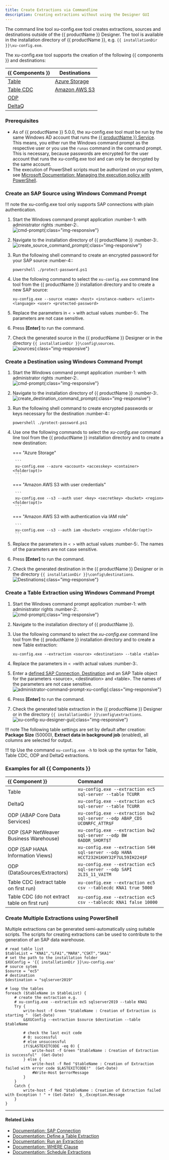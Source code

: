 ```yaml
---
title: Create Extractions via Commandline
description: Creating extractions without using the Designer GUI
---
```


The command line tool xu-config.exe tool creates extractions, sources and destinations outside of the {{ productName }} Designer.
The tool is available in the installation directory of {{ productName }}, e.g. `{{ installationDir }}\xu-config.exe`.

The xu-config.exe tool supports the creation of the following {{ components }} and destinations:

| {{ Components }} | Destinations |
| -------- | ------- |
| [Table](../documentation/table/index.md)  | [Azure Storage](../documentation/destinations/azure-storage.md/#destination-details)   |
| [Table CDC](../documentation/table-cdc/index.md)  | [Amazon AWS S3](../documentation/destinations/amazon-aws-s3.md/#destination-details)   |
| [ODP](../documentation/odp/index.md)   |    |
| [DeltaQ](../documentation/deltaq/index.md)  |   |


### Prerequisites

- As of {{ productName }} 5.0.0, the xu-config.exe tool must be run by the same Windows AD account that runs the [{{ productName }} Service](../documentation/server/service-account.md). 
This means, you either run the Windows command prompt as the respective user or you use the ```runas``` command in the command prompt.
This is necessary, because passwords are encrypted for the user account that runs the xu-config.exe tool and can only be decrypted by the same account.
- The execution of PowerShell scripts must be authorized on your system, see [Microsoft Documentation: Managing the execution policy with PowerShell](https://docs.microsoft.com/en-us/powershell/module/microsoft.powershell.core/about/about_execution_policies?view=powershell-7.2#managing-the-execution-policy-with-powershell).


### Create an SAP Source using Windows Command Prompt

!!! note
    the xu-config.exe tool only supports SAP connections with plain authentication.

1. Start the Windows command prompt application :number-1: with administrator rights :number-2:. <br>
![cmd-prompt](../assets/images/xu/articles/cmd_prompt.png){:class="img-responsive"}
2. Navigate to the installation directory of {{ productName }} :number-3:. <br>
![create_source_command_prompt](../assets/images/xu/articles/create_source_command_prompt.png){:class="img-responsive"}
3. Run the following shell command to create an encrypted password for your SAP source :number-4:: 

	```
	powershell ./protect-password.ps1
	```
	
4. Use the following command to select the `xu-config.exe` command line tool from the {{ productName }} installation directory and to create a new SAP source: 

	```
	xu-config.exe --source <name> <host> <instance-number> <client> <language> <user> <protected-password>
	```
	
5. Replace the parameters in `< >` with actual values :number-5:. The parameters are not case sensitive.<br>
6. Press **[Enter]** to run the command. 
7. Check the generated source in the {{ productName }} Designer or in the directory `{{ installationDir }}\config\sources`.<br>
![sources](../assets/images/xu/articles/xu_manage_source_2.png){:class="img-responsive"}

### Create a Destination using Windows Command Prompt


1. Start the Windows command prompt application :number-1: with administrator rights :number-2:. <br>
![cmd-prompt](../assets/images/xu/articles/cmd_prompt.png){:class="img-responsive"}
2. Navigate to the installation directory of {{ productName }} :number-3:. <br>
![create_destination_command_prompt](../assets/images/xu/articles/create_destination_command_prompt.png){:class="img-responsive"}
3. Run the following shell command to create encrypted passwords or keys necessary for the destination :number-4:: 

	```
	powershell ./protect-password.ps1
	```

4. Use one the following commands to select the *xu-config.exe* command line tool from the {{ productName }} installation directory and to create a new destination: 

	=== "Azure Storage"

		```
		xu-config.exe --azure <account> <accesskey> <container> <folder(opt)>
		```

	=== "Amazon AWS S3 with user credentials"

		```
		xu-config.exe --s3 --auth user <key> <secretkey> <bucket> <region> <folder(opt)>
		```

	=== "Amazon AWS S3 with authentication via IAM role"

		```
		xu-config.exe --s3 --auth iam <bucket> <region> <folder(opt)>
		```

5. Replace the parameters in `< >` with actual values :number-5:. The names of the parameters are not case sensitive.<br>
6. Press **[Enter]** to run the command.
7. Check the generated destination in the {{ productName }} Designer or in the directory `{{ installationDir }}\config\destinations`.<br>
![Destinations](../assets/images/xu/articles/destinations_load_manage_shared.png){:class="img-responsive"}


### Create a Table Extraction using Windows Command Prompt

1. Start the Windows command prompt application :number-1: with administrator rights :number-2:. <br>
![cmd-prompt](../assets/images/xu/articles/cmd_prompt.png){:class="img-responsive"}
2. Navigate to the installation directory of {{ productName }}.
3. Use the following command to select the *xu-config.exe* command line tool from the {{ productName }} installation directory and to create a new Table extraction: 

	```
	xu-config.exe --extraction <source> <destination> --table <table>
	```

4. Replace the parameters in `< >`with actual values :number-3:. 
5. Enter a [defined SAP Connection, Destination](../documentation/setup/migration.md/#configuration-files) and an SAP Table object for the parameters \<source\>, \<destination\> and \<table\>. 
The names of the parameters are not case sensitive. <br>
![administrator-command-prompt-xu-config](../assets/images/xu/articles/administrator-command-prompt-xu-config.png){:class="img-responsive"}
6. Press **[Enter]** to run the command. 
7. Check the generated table extraction in the {{ productName }} Designer or in the directory `{{ installationDir }}\config\extractions`.<br>
![xu-config-xu-designer-gui](../assets/images/xu/articles/xu-config-xu-designer-gui.png){:class="img-responsive"} 

!!! note
    The following table settings are set by default after creation: **Package Size** (50000), **Extract data in background job** (enabled), all columns are selected for output.

!!! tip
    Use the command `xu-config.exe -h` to look up the syntax for Table, Table CDC, ODP and DeltaQ extractions.

### Examples for all {{ Components }}

| {{ Component }} | Command |
| :------ |:--- | 
| Table | `xu-config.exe --extraction ec5 sql-server --table TCURR` |
| DeltaQ | `xu-config.exe --extraction ec5 sql-server --table TCURR` |
| ODP (ABAP Core Data Services)| `xu-config.exe --extraction bw2 sql-server --odp ABAP_CDS UCONRFC_ATTR$F` |
| ODP (SAP NetWeaver Business Warehouse)| `xu-config.exe --extraction bw2 sql-server --odp BW 0ADDR_SHORT$T` |
| ODP (SAP HANA Information Views)| `xu-config.exe --extraction S4H sql-server --odp HANA HCCT232H1KHY32F7UL59IH224$F` |
| ODP (DataSources/Extractors)| `xu-config.exe --extraction ec5 sql-server --odp SAPI 2LIS_11_VAITM` |
| Table CDC (extract table on first run)| `xu-config.exe --extraction ec5 csv --tablecdc KNA1 true 5000` |
| Table CDC (do not extract table on first run)| `xu-config.exe --extraction ec5 csv --tablecdc KNA1 false 10000` |

### Create Multiple Extractions using PowerShell

Multiple extractions can be generated semi-automatically using suitable scripts.
The scripts for creating extractions can be used to contribute to the generation of an SAP data warehouse. 


```shell title="PowerShell Script to Create Multiple Tbale Extractions"
# read table list
$tableList = "KNA1","LFA1","MARA","CSKT","SKA1"
# set the path to the installation folder
$XUConfig = '{{ installationDir }}\xu-config.exe'
# source sytem
$source = "ec5"
# destination
$destination = "sqlserver2019"

# loop the tables
foreach ($tableName in $tableList) {
    # create the extraction e.g.
    # xu-config.exe --extraction ec5 sqlserver2019 --table KNA1 
	Try {	    	        
		write-host -f Green "$tableName : Creation of Extraction is starting "  (Get-Date)            			
	    &$XUConfig --extraction $source $destination --table $tableName    
	    
	    # check the last exit code
	    # 0: successful
	    # else unsuccessful
	    if($LASTEXITCODE -eq 0) {                           
			write-host -f Green "$tableName : Creation of Extraction  is successful"  (Get-Date)            
	    } else {           
	        write-host -f Red "$tableName : Creation of Extraction failed with error code $LASTEXITCODE!"  (Get-Date)
	        #Write-Host $errorMessage
	    }                
	}
	Catch {
		write-host -f Red "$tableName : Creation of Extraction failed with Exception ! " + (Get-Date)  $_.Exception.Message
	}    	  
}
```

*****
#### Related Links
 - [Documentation: SAP Connection](../documentation/sap-connection/index.md)
 - [Documentation: Define a Table Extraction](../documentation/table/index.md/#define-the-table-extraction-type)
 - [Documentation: Run an Extraction](../documentation/execute-and-automate/run-an-extraction.md)
 - [Documentation: WHERE Clause](../documentation/table/where-clause.md)
 - [Documentation: Schedule Extractions](../documentation/execute-and-automate/call-via-scheduler.md)
 
